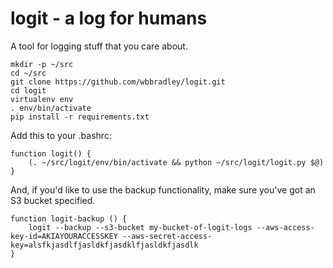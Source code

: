 # logit - a log for humans

A tool for logging stuff that you care about.

```
mkdir -p ~/src
cd ~/src
git clone https://github.com/wbbradley/logit.git
cd logit
virtualenv env
. env/bin/activate
pip install -r requirements.txt
```

Add this to your .bashrc:
```
function logit() {
	(. ~/src/logit/env/bin/activate && python ~/src/logit/logit.py $@)
}
```

And, if you'd like to use the backup functionality, make sure you've got an S3
bucket specified.

```
function logit-backup () {
	logit --backup --s3-bucket my-bucket-of-logit-logs --aws-access-key-id=AKIAYOURACCESSKEY --aws-secret-access-key=alsfkjasdlfjasldkfjasdklfjasldkfjasdlk
}
```
